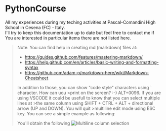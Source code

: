 # PythonCourse
All my experiences during my teching activities at Pascal-Comandini High School in Cesena (FC) - Italy.<br>
I'll try to keep this documentation up to date but feel free to contact me if You are interested in particular items there are not listed here.

>Note:
>You can find help in creating md (markdown) files at:
>* https://guides.github.com/features/mastering-markdown/
>* https://help.github.com/en/articles/basic-writing-and-formatting-syntax
>* https://github.com/adam-p/markdown-here/wiki/Markdown-Cheatsheet
> 
>In addition to those, you can show "code style" characters using \` character. How can uou >print on the screen? :-) ALT+0096.
>If you are using VSCODE it could be usefull to know that you can select multiple lines at >the same column using SHIFT + CTRL + ALT + directional arrow (UP and DOWN). You will quit >multiline edit mode using ESC key.
>You can see a simple example as following:
>
>You'll obtain the following ![Multiline column selection](img/multilineColumnSelection.png)